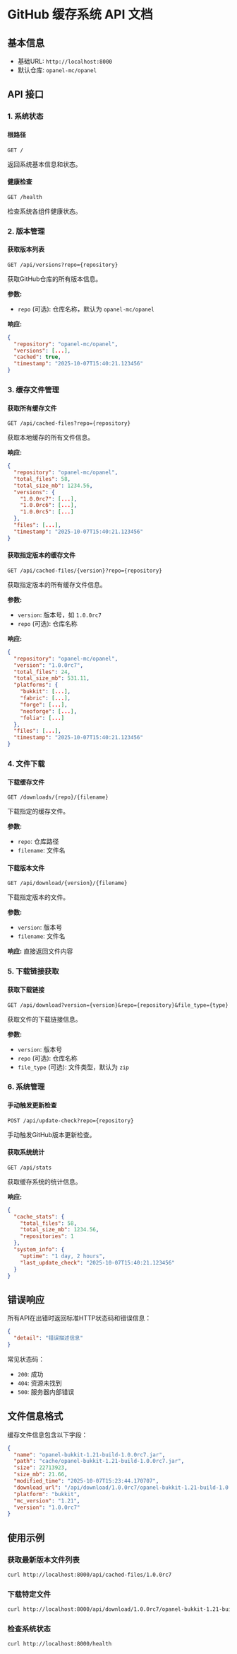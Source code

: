 # GitHub 缓存系统 API 文档

## 基本信息

- 基础URL: `http://localhost:8000`
- 默认仓库: `opanel-mc/opanel`

## API 接口

### 1. 系统状态

#### 根路径
```
GET /
```
返回系统基本信息和状态。

#### 健康检查
```
GET /health
```
检查系统各组件健康状态。

### 2. 版本管理

#### 获取版本列表
```
GET /api/versions?repo={repository}
```
获取GitHub仓库的所有版本信息。

**参数:**
- `repo` (可选): 仓库名称，默认为 `opanel-mc/opanel`

**响应:**
```json
{
  "repository": "opanel-mc/opanel",
  "versions": [...],
  "cached": true,
  "timestamp": "2025-10-07T15:40:21.123456"
}
```

### 3. 缓存文件管理

#### 获取所有缓存文件
```
GET /api/cached-files?repo={repository}
```
获取本地缓存的所有文件信息。

**响应:**
```json
{
  "repository": "opanel-mc/opanel",
  "total_files": 58,
  "total_size_mb": 1234.56,
  "versions": {
    "1.0.0rc7": [...],
    "1.0.0rc6": [...],
    "1.0.0rc5": [...]
  },
  "files": [...],
  "timestamp": "2025-10-07T15:40:21.123456"
}
```

#### 获取指定版本的缓存文件
```
GET /api/cached-files/{version}?repo={repository}
```
获取指定版本的所有缓存文件信息。

**参数:**
- `version`: 版本号，如 `1.0.0rc7`
- `repo` (可选): 仓库名称

**响应:**
```json
{
  "repository": "opanel-mc/opanel",
  "version": "1.0.0rc7",
  "total_files": 24,
  "total_size_mb": 531.11,
  "platforms": {
    "bukkit": [...],
    "fabric": [...],
    "forge": [...],
    "neoforge": [...],
    "folia": [...]
  },
  "files": [...],
  "timestamp": "2025-10-07T15:40:21.123456"
}
```

### 4. 文件下载

#### 下载缓存文件
```
GET /downloads/{repo}/{filename}
```
下载指定的缓存文件。

**参数:**
- `repo`: 仓库路径
- `filename`: 文件名

#### 下载版本文件
```
GET /api/download/{version}/{filename}
```
下载指定版本的文件。

**参数:**
- `version`: 版本号
- `filename`: 文件名

**响应:** 直接返回文件内容

### 5. 下载链接获取

#### 获取下载链接
```
GET /api/download?version={version}&repo={repository}&file_type={type}
```
获取文件的下载链接信息。

**参数:**
- `version`: 版本号
- `repo` (可选): 仓库名称
- `file_type` (可选): 文件类型，默认为 `zip`

### 6. 系统管理

#### 手动触发更新检查
```
POST /api/update-check?repo={repository}
```
手动触发GitHub版本更新检查。

#### 获取系统统计
```
GET /api/stats
```
获取缓存系统的统计信息。

**响应:**
```json
{
  "cache_stats": {
    "total_files": 58,
    "total_size_mb": 1234.56,
    "repositories": 1
  },
  "system_info": {
    "uptime": "1 day, 2 hours",
    "last_update_check": "2025-10-07T15:40:21.123456"
  }
}
```

## 错误响应

所有API在出错时返回标准HTTP状态码和错误信息：

```json
{
  "detail": "错误描述信息"
}
```

常见状态码：
- `200`: 成功
- `404`: 资源未找到
- `500`: 服务器内部错误

## 文件信息格式

缓存文件信息包含以下字段：

```json
{
  "name": "opanel-bukkit-1.21-build-1.0.0rc7.jar",
  "path": "cache/opanel-bukkit-1.21-build-1.0.0rc7.jar",
  "size": 22713923,
  "size_mb": 21.66,
  "modified_time": "2025-10-07T15:23:44.170707",
  "download_url": "/api/download/1.0.0rc7/opanel-bukkit-1.21-build-1.0.0rc7.jar",
  "platform": "bukkit",
  "mc_version": "1.21",
  "version": "1.0.0rc7"
}
```

## 使用示例

### 获取最新版本文件列表
```bash
curl http://localhost:8000/api/cached-files/1.0.0rc7
```

### 下载特定文件
```bash
curl http://localhost:8000/api/download/1.0.0rc7/opanel-bukkit-1.21-build-1.0.0rc7.jar -o opanel.jar
```

### 检查系统状态
```bash
curl http://localhost:8000/health
```